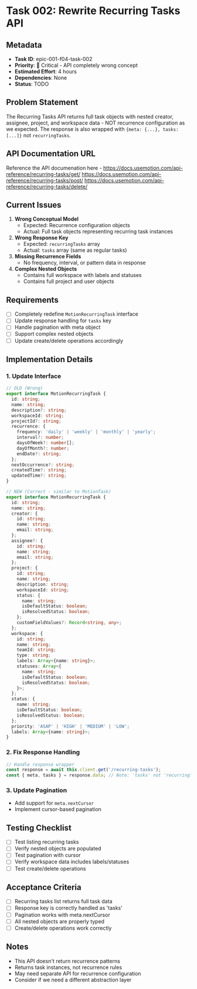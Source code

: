 # Task 002: Rewrite Recurring Tasks API

## Metadata
- **Task ID**: epic-001-f04-task-002
- **Priority**: 🔴 Critical - API completely wrong concept
- **Estimated Effort**: 4 hours
- **Dependencies**: None
- **Status**: TODO

## Problem Statement
The Recurring Tasks API returns full task objects with nested creator, assignee, project, and workspace data - NOT recurrence configuration as we expected. The response is also wrapped with `{meta: {...}, tasks: [...]}` not `recurringTasks`.

## API Documentation URL
Reference the API documenation here - https://docs.usemotion.com/api-reference/recurring-tasks/get/
https://docs.usemotion.com/api-reference/recurring-tasks/post/
https://docs.usemotion.com/api-reference/recurring-tasks/delete/


## Current Issues
1. **Wrong Conceptual Model**
   - Expected: Recurrence configuration objects
   - Actual: Full task objects representing recurring task instances
2. **Wrong Response Key**
   - Expected: `recurringTasks` array
   - Actual: `tasks` array (same as regular tasks)
3. **Missing Recurrence Fields**
   - No frequency, interval, or pattern data in response
4. **Complex Nested Objects**
   - Contains full workspace with labels and statuses
   - Contains full project and user objects

## Requirements
- [ ] Completely redefine `MotionRecurringTask` interface
- [ ] Update response handling for `tasks` key
- [ ] Handle pagination with meta object
- [ ] Support complex nested objects
- [ ] Update create/delete operations accordingly

## Implementation Details

### 1. Update Interface
```typescript
// OLD (Wrong)
export interface MotionRecurringTask {
  id: string;
  name: string;
  description?: string;
  workspaceId: string;
  projectId?: string;
  recurrence: {
    frequency: 'daily' | 'weekly' | 'monthly' | 'yearly';
    interval?: number;
    daysOfWeek?: number[];
    dayOfMonth?: number;
    endDate?: string;
  };
  nextOccurrence?: string;
  createdTime?: string;
  updatedTime?: string;
}

// NEW (Correct - similar to MotionTask)
export interface MotionRecurringTask {
  id: string;
  name: string;
  creator: {
    id: string;
    name: string;
    email: string;
  };
  assignee?: {
    id: string;
    name: string;
    email: string;
  };
  project: {
    id: string;
    name: string;
    description: string;
    workspaceId: string;
    status: {
      name: string;
      isDefaultStatus: boolean;
      isResolvedStatus: boolean;
    };
    customFieldValues?: Record<string, any>;
  };
  workspace: {
    id: string;
    name: string;
    teamId: string;
    type: string;
    labels: Array<{name: string}>;
    statuses: Array<{
      name: string;
      isDefaultStatus: boolean;
      isResolvedStatus: boolean;
    }>;
  };
  status: {
    name: string;
    isDefaultStatus: boolean;
    isResolvedStatus: boolean;
  };
  priority: 'ASAP' | 'HIGH' | 'MEDIUM' | 'LOW';
  labels: Array<{name: string}>;
}
```

### 2. Fix Response Handling
```typescript
// Handle response wrapper
const response = await this.client.get('/recurring-tasks');
const { meta, tasks } = response.data; // Note: 'tasks' not 'recurringTasks'
```

### 3. Update Pagination
- Add support for `meta.nextCursor`
- Implement cursor-based pagination

## Testing Checklist
- [ ] Test listing recurring tasks
- [ ] Verify nested objects are populated
- [ ] Test pagination with cursor
- [ ] Verify workspace data includes labels/statuses
- [ ] Test create/delete operations

## Acceptance Criteria
- [ ] Recurring tasks list returns full task data
- [ ] Response key is correctly handled as 'tasks'
- [ ] Pagination works with meta.nextCursor
- [ ] All nested objects are properly typed
- [ ] Create/delete operations work correctly

## Notes
- This API doesn't return recurrence patterns
- Returns task instances, not recurrence rules
- May need separate API for recurrence configuration
- Consider if we need a different abstraction layer
